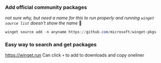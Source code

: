 ### Add official community packages
*not sure why, but need a name for this to run properly and running `winget source list` doesn't show the name* 🤔
```powershell
winget source add -n anyname https://github.com/microsoft/winget-pkgs
```

### Easy way to search and get packages
https://winget.run
Can click `+` to add to downloads and copy oneliner